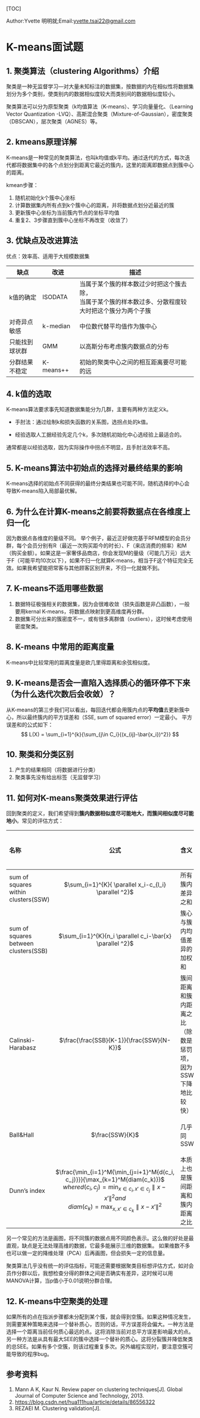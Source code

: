 

[TOC]

Author:Yvette  明明就;Email:yvette.tsai22@gmail.com

# K-means面试题

## 1. 聚类算法（clustering Algorithms）介绍

聚类是一种无监督学习—对大量未知标注的数据集，按数据的内在相似性将数据集划分为多个类别，使类别内的数据相似度较大而类别间的数据相似度较小。

聚类算法可以分为原型聚类（k均值算法（K-means）、学习向量量化、（Learning Vector Quantization -LVQ）、高斯混合聚类（Mixture-of-Gaussian），密度聚类（DBSCAN），层次聚类（AGNES）等。

## 2. kmeans原理详解

K-means是一种常见的聚类算法，也叫k均值或k平均。通过迭代的方式，每次迭代都将数据集中的各个点划分到距离它最近的簇内，这里的距离即数据点到簇中心的距离。

kmean步骤：

1. 随机初始化k个簇中心坐标
2. 计算数据集内所有点到k个簇中心的距离，并将数据点划分近最近的簇
3. 更新簇中心坐标为当前簇内节点的坐标平均值
4. 重复2、3步骤直到簇中心坐标不再改变（收敛了）

## 3.  优缺点及改进算法

优点：效率高、适用于大规模数据集

| 缺点           | 改进      | 描述                                                         |
| -------------- | --------- | ------------------------------------------------------------ |
| k值的确定      | ISODATA   | 当属于某个簇的样本数过少时把这个簇去除，<br>当属于某个簇的样本数过多、分散程度较大时把这个簇分为两个子簇|
| 对奇异点敏感   | k-median  | 中位数代替平均值作为簇中心                                   |
| 只能找到球状群 | GMM       | 以高斯分布考虑簇内数据点的分布                               |
| 分群结果不稳定 | K-means++ | 初始的聚类中心之间的相互距离要尽可能的远                     |

## 4. k值的选取


K-means算法要求事先知道数据集能分为几群，主要有两种方法定义k。

- 手肘法：通过绘制k和损失函数的关系图，选拐点处的k值。

- 经验选取人工据经验先定几个k，多次随机初始化中心选经验上最适合的。

通常都是以经验选取，因为实际操作中拐点不明显，且手肘法效率不高。


## 5. K-means算法中初始点的选择对最终结果的影响


K-means选择的初始点不同获得的最终分类结果也可能不同，随机选择的中心会导致K-means陷入局部最优解。


## 6. 为什么在计算K-means之前要将数据点在各维度上归一化

因为数据点各维度的量级不同。
举个例子，最近正好做完基于RFM模型的会员分群，每个会员分别有R（最近一次购买距今的时长）、F（来店消费的频率）和M（购买金额）。如果这是一家奢侈品商店，你会发现M的量级（可能几万元）远大于F（可能平均10次以下），如果不归一化就算K-means，相当于F这个特征完全无效。如果我希望能把常客与其他顾客区别开来，不归一化就做不到。



## 7.  K-means不适用哪些数据


1. 数据特征极强相关的数据集，因为会很难收敛（损失函数是非凸函数），一般要用kernal K-means，将数据点映射到更高维度再分群。
2. 数据集可分出来的簇密度不一，或有很多离群值（outliers），这时候考虑使用密度聚类。


## 8.  K-means 中常用的距离度量


K-means中比较常用的距离度量是欧几里得距离和余弦相似度。


## 9. K-means是否会一直陷入选择质心的循环停不下来（为什么迭代次数后会收敛）？


从K-means的第三步我们可以看出，每回迭代都会用簇内点的**平均值**去更新簇中心，所以最终簇内的平方误差和（SSE, sum of squared error）一定最小。 平方误差和的公式如下：
$$
L(X) = \sum_{i=1}^{k}{\sum_{j\in C_i}{(x_{ij}-\bar{x_i})^2}}
$$

## 10. 聚类和分类区别


1. 产生的结果相同（将数据进行分类）
2. 聚类事先没有给出标签（无监督学习）


## 11. 如何对K-means聚类效果进行评估


回到聚类的定义，我们希望得到**簇内数据相似度尽可能地大，而簇间相似度尽可能地小**。常见的评估方式：

|                   名称               |                            公式                           |  含义  |  如何比较   |
|:-------------------------------------| :------------------------------------------------------: | :----- | :----------- |
| sum of squares within clusters(SSW)  | $\sum_{i=1}^{K}{ \parallel x_i-c_{l_i} \parallel ^2}$    |所有簇内差异之和|越小越好|
| sum of squares between clusters(SSB) | $\sum_{i=1}^{K}{n_i \parallel c_i-\bar{x} \parallel ^2}$ |簇心与簇内均值差异的加权和|越大越好|
|Calinski-Harabasz                     | $\frac{\frac{SSB}{K-1}}{\frac{SSW}{N-K}}$                       |簇间距离和簇内距离之比（除数是惩罚项，因为SSW下降地比较快）|越大越好 |
|Ball&Hall                             |$\frac{SSW}{K}$                                           | 几乎同SSW|越小越好|
|Dunn’s index                          | $\frac{\min_{i=1}^M{\min_{j=i+1}^M{d(c_i, c_j)}}}{\max_{k=1}^M{diam(c_k)}}$ <br/>$where d(c_i, c_j)=\min_{x \in c_i, x' \in c_j}{\parallel x-x' \parallel}^2 and$ <br/> $diam(c_k)=\max_{x, x' \in c_k}{\parallel x-x' \parallel}^2$ |本质上也是簇间距离和簇内距离之比|越大越好|


另一个常见的方法是画图，将不同簇的数据点用不同颜色表示。这么做的好处是最直观，缺点是无法处理高维的数据，它最多能展示三维的数据集。
如果维数不多也可以做一定的降维处理（PCA）后再画图，但会损失一定的信息量。 

聚类算法几乎没有统一的评估指标，可能还需要根据聚类目标想评估方式，如对会员作分群以后，我想检查分得的群体之间是否确实有差异，这时候可以用MANOVA计算，当p值小于0.01说明分群合理。

## 12. K-means中空聚类的处理


如果所有的点在指派步骤都未分配到某个簇，就会得到空簇。如果这种情况发生，则需要某种策略来选择一个替补质心，否则的话，平方误差将会偏大。一种方法是选择一个距离当前任何质心最远的点。这将消除当前对总平方误差影响最大的点。另一种方法是从具有最大SEE的簇中选择一个替补的质心。这将分裂簇并降低聚类的总SEE。如果有多个空簇，则该过程重复多次。另外编程实现时，要注意空簇可能导致的程序bug。


## 参考资料

1. Mann A K, Kaur N. Review paper on clustering techniques[J]. Global Journal of Computer Science and Technology, 2013.
2. https://blog.csdn.net/hua111hua/article/details/86556322
3. REZAEI M. Clustering validation[J].
